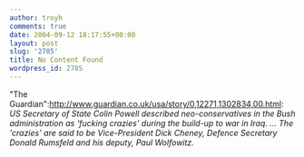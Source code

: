 ```yaml
---
author: troyh
comments: true
date: 2004-09-12 18:17:55+00:00
layout: post
slug: '2785'
title: No Content Found
wordpress_id: 2785
---
```


"The Guardian":http://www.guardian.co.uk/usa/story/0,12271,1302834,00.html: _US Secretary of State Colin Powell described neo-conservatives in the Bush administration as 'fucking crazies' during the build-up to war in Iraq. ... The 'crazies' are said to be Vice-President Dick Cheney, Defence Secretary Donald Rumsfeld and his deputy, Paul Wolfowitz._
